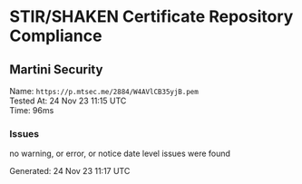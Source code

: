 # STIR/SHAKEN Certificate Repository Compliance

## Martini Security

Name: `https://p.mtsec.me/2884/W4AVlCB35yjB.pem`\
Tested At: 24 Nov 23 11:15 UTC\
Time: 96ms

### Issues

no warning, or error, or notice date level issues were found

Generated: 24 Nov 23 11:17 UTC